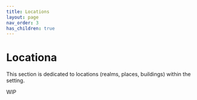 ```yaml
---
title: Locations
layout: page
nav_order: 3
has_children: true
---
```


# Locationa
This section is dedicated to locations (realms, places, buildings) within the setting.

WIP